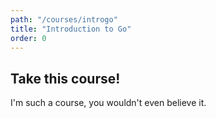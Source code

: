 ```yaml
---
path: "/courses/introgo"
title: "Introduction to Go"
order: 0
---
```


## Take this course!

I'm such a course, you wouldn't even believe it.